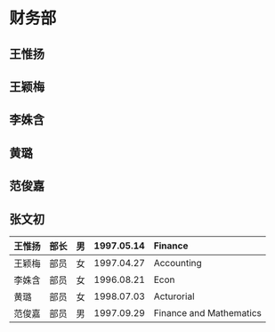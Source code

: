 # 财务部

## 王惟扬

## 王颖梅

## 李姝含

## 黄璐

## 范俊嘉

## 张文初







| 王惟扬 | 部长 | 男 | 1997.05.14 | Finance |
| :--- | :--- | :--- | :--- | :--- |
| 王颖梅 | 部员 | 女 | 1997.04.27 | Accounting |
| 李姝含 | 部员 | 女 | 1996.08.21 | Econ |
| 黄璐 | 部员 | 女 | 1998.07.03 | Acturorial |
| 范俊嘉 | 部员 | 男 | 1997.09.29 | Finance and Mathematics |

